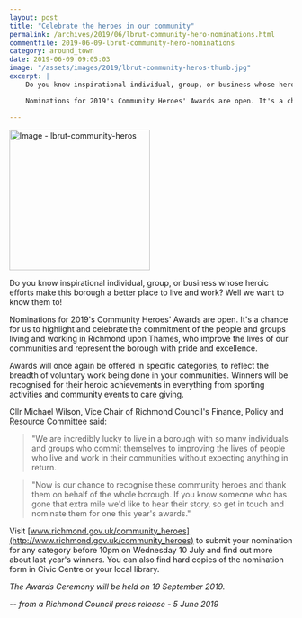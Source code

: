 ```yaml
---
layout: post
title: "Celebrate the heroes in our community"
permalink: /archives/2019/06/lbrut-community-hero-nominations.html
commentfile: 2019-06-09-lbrut-community-hero-nominations
category: around_town
date: 2019-06-09 09:05:03
image: "/assets/images/2019/lbrut-community-heros-thumb.jpg"
excerpt: |
    Do you know inspirational individual, group, or business whose heroic efforts make this borough a better place to live and work? Well we want to know them to!

    Nominations for 2019's Community Heroes' Awards are open. It's a chance for us to highlight and celebrate the commitment of the people and groups living and working in Richmond upon Thames, who improve the lives of our communities and represent the borough with pride and excellence.

---
```


<a href="/assets/images/2019/lbrut-community-heros.jpg" title="Click for a larger image"><img src="/assets/images/2019/lbrut-community-heros-thumb.jpg" width="250" alt="Image - lbrut-community-heros"  class="photo right"/></a>

Do you know inspirational individual, group, or business whose heroic efforts make this borough a better place to live and work? Well we want to know them to!

Nominations for 2019's Community Heroes' Awards are open. It's a chance for us to highlight and celebrate the commitment of the people and groups living and working in Richmond upon Thames, who improve the lives of our communities and represent the borough with pride and excellence.

Awards will once again be offered in specific categories, to reflect the breadth of voluntary work being done in your communities. Winners will be recognised for their heroic achievements in everything from sporting activities and community events to care giving.

Cllr Michael Wilson, Vice Chair of Richmond Council's Finance, Policy and Resource Committee said:

> "We are incredibly lucky to live in a borough with so many individuals and groups who commit themselves to improving the lives of people who live and work in their communities without expecting anything in return.

> "Now is our chance to recognise these community heroes and thank them on behalf of the whole borough. If you know someone who has gone that extra mile we'd like to hear their story, so get in touch and nominate them for one this year's awards."

Visit [www.richmond.gov.uk/community_heroes](http://www.richmond.gov.uk/community_heroes) to submit your nomination for any category before 10pm on Wednesday 10 July and find out more about last year's winners. You can also find hard copies of the nomination form in Civic Centre or your local library.

*The Awards Ceremony will be held on 19 September 2019.*

<cite>-- from a Richmond Council press release - 5 June 2019</cite>
